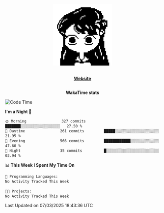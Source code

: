 ##

<p align="center">
  <img src="./person.gif" />
</p>

##

<div align="center">
  <p>
    <strong>
    <a href='https://domm.me'>Website</a>
    </strong>
  </p>
</div>

##

<div align="center">
  <p>
    <strong>
    WakaTime stats
    </strong>
  </p>
</div>

<!--START_SECTION:waka-->
![Code Time](http://img.shields.io/badge/Code%20Time-119%20hrs%2045%20mins-blue)

**I'm a Night 🦉** 

```text
🌞 Morning                327 commits         ███████░░░░░░░░░░░░░░░░░░   27.50 % 
🌆 Daytime                261 commits         █████░░░░░░░░░░░░░░░░░░░░   21.95 % 
🌃 Evening                566 commits         ████████████░░░░░░░░░░░░░   47.60 % 
🌙 Night                  35 commits          █░░░░░░░░░░░░░░░░░░░░░░░░   02.94 % 
```


📊 **This Week I Spent My Time On** 

```text
💬 Programming Languages: 
No Activity Tracked This Week

🐱‍💻 Projects: 
No Activity Tracked This Week
```


 Last Updated on 07/03/2025 18:43:36 UTC
<!--END_SECTION:waka-->

